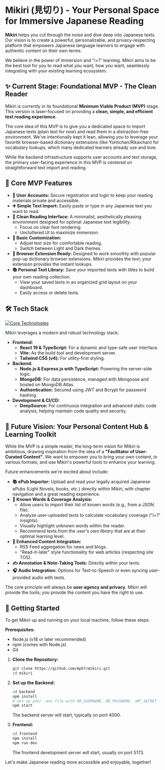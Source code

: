 # Mikiri (見切り) - Your Personal Space for Immersive Japanese Reading

**Mikiri** helps you cut through the noise and dive deep into Japanese texts. Our vision is to create a powerful, personalizable, and privacy-respecting platform that empowers Japanese language learners to engage with authentic content on their own terms.

We believe in the power of immersion and "i+1" learning. Mikiri aims to be the best tool for you to read what _you_ want, how _you_ want, seamlessly integrating with your existing learning ecosystem.

## ✨ Current Stage: Foundational MVP - The Clean Reader

Mikiri is currently in its foundational **Minimum Viable Product (MVP)** stage. This version is laser-focused on providing a **clean, simple, and efficient text reading experience**.

The core idea of this MVP is to give you a dedicated space to import Japanese texts (plain text for now) and read them in a distraction-free environment. We've intentionally kept it lean, allowing you to leverage your favorite browser-based dictionary extensions (like Yomichan/Rikaichan) for vocabulary lookups, which many dedicated learners already use and love.

While the backend infrastructure supports user accounts and text storage, the primary user-facing experience in this MVP is centered on straightforward text import and reading.

## 🚀 Core MVP Features

- **👤 User Accounts:** Secure registration and login to keep your reading materials private and accessible.
- **➕ Simple Text Import:** Easily paste or type in any Japanese text you want to read.
- **📖 Clean Reading Interface:** A minimalist, aesthetically pleasing environment designed for optimal Japanese text legibility.
    - Focus on clear font rendering.
    - Uncluttered UI to maximize immersion.
- **🎨 Basic Customization:**
    - Adjust text size for comfortable reading.
    - Switch between Light and Dark themes.
- **🧩 Browser Extension Ready:** Designed to work smoothly with popular pop-up dictionary browser extensions. Mikiri provides the text; your extension provides the instant lookups.
- **📚 Personal Text Library:** Save your imported texts with titles to build your own reading collection.
    - View your saved texts in an organized grid layout on your dashboard.
    - Easily access or delete texts.

## 🛠️ Tech Stack

[![Core Technologies](https://skillicons.dev/icons?i=react,ts,nodejs,tailwind,vite,mongodb,express)](https://skillicons.dev)

Mikiri leverages a modern and robust technology stack:

- **Frontend:**
    - **React 19 & TypeScript:** For a dynamic and type-safe user interface.
    - **Vite:** As the build tool and development server.
    - **Tailwind CSS (v4):** For utility-first styling.
- **Backend:**
    - **Node.js & Express.js with TypeScript:** Powering the server-side logic.
    - **MongoDB:** For data persistence, managed with Mongoose and hosted on MongoDB Atlas.
    - **Authentication:** Secured using JWT and Bcrypt for password hashing.
- **Development & CI/CD:**
    - **DeepSource:** For continuous integration and advanced static code analysis, helping maintain code quality and security.

## 🔮 Future Vision: Your Personal Content Hub & Learning Toolkit

While the MVP is a simple reader, the long-term vision for Mikiri is ambitious, drawing inspiration from the idea of a **"Facilitator of User-Curated Content"**. We want to empower you to bring _your own_ content, in various formats, and use Mikiri's powerful tools to enhance your learning.

Future enhancements we're excited about include:

- **📚 ePub Importer:** Upload and read your legally acquired Japanese ePubs (Light Novels, books, etc.) directly within Mikiri, with chapter navigation and a great reading experience.
- **🧠 Known Words & Coverage Analysis:**
    - Allow users to import their list of known words (e.g., from a JSON file).
    - Analyze user-uploaded texts to calculate vocabulary coverage ("i+1" insights).
    - Visually highlight unknown words within the reader.
    - Recommend texts from the user's _own library_ that are at their optimal learning level.
- **🔗 Enhanced Content Integration:**
    - RSS Feed aggregation for news and blogs.
    - "Read-it-later" style functionality for web articles (respecting site TOS).
- **✍️ Annotation & Note-Taking Tools:** Directly within your texts.
- **🎧 Audio Integration:** Options for Text-to-Speech or even syncing user-provided audio with texts.

The core principle will always be **user agency and privacy**. Mikiri will provide the tools; _you_ provide the content you have the right to use.

## 🏁 Getting Started

To get Mikiri up and running on your local machine, follow these steps:

**Prerequisites:**

- Node.js (v18 or later recommended)
- npm (comes with Node.js)
- Git

1.  **Clone the Repository:**

    ```bash
    git clone https://github.com/mph7/mikiri.git
    cd mikiri
    ```

2.  **Set up the Backend:**

    ```bash
    cd backend
    npm install
    # Set up your .env file with DB_USERNAME, DB_PASSWORD, JWT_SECRET
    npm start
    ```

    The backend server will start, typically on port 4000.

3.  **Frontend:**
    ```bash
    cd frontend
    npm install
    npm run dev
    ```
    The frontend development server will start, usually on port 5173.

Let's make Japanese reading more accessible and enjoyable, together!
